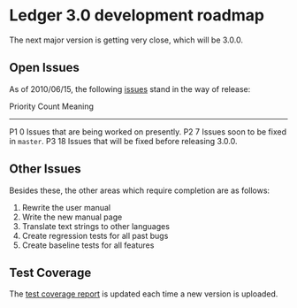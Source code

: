 # Ledger 3.0 development roadmap

The next major version is getting very close, which will be 3.0.0.

## Open Issues

As of 2010/06/15, the following
[issues](http://newartisans.com/bugzilla/buglist.cgi?product=Ledger&field0-0-0=assigned_to&type0-0-0=equals&value0-0-0=johnw%40newartisans.com&field0-1-0=bug_status&type0-1-0=equals&value0-1-0=REOPENED&field0-1-1=bug_status&type0-1-1=equals&value0-1-1=ASSIGNED&field0-1-2=bug_status&type0-1-2=equals&value0-1-2=NEW&field0-1-3=bug_status&type0-1-3=equals&value0-1-3=UNCONFIRMED&field0-2-0=target_milestone&type0-2-0=equals&value0-2-0=3.0.0)
stand in the way of release:

  Priority   Count   Meaning
  ---------- ------- ---------------------------------------------------
  P1         0       Issues that are being worked on presently.
  P2         7       Issues soon to be fixed in `master`.
  P3         18      Issues that will be fixed before releasing 3.0.0.

## Other Issues

Besides these, the other areas which require completion are as follows:

1.  Rewrite the user manual
2.  Write the new manual page
3.  Translate text strings to other languages
4.  Create regression tests for all past bugs
5.  Create baseline tests for all features

## Test Coverage

The [test coverage
report](http://ftp.newartisans.com/pub/ledger/lcov/ledger/src/index.html)
is updated each time a new version is uploaded.
